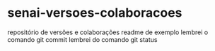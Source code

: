 # senai-versoes-colaboracoes
repositório de versões e colaborações
readme de exemplo
lembrei o comando git commit
lembrei do comando git status

